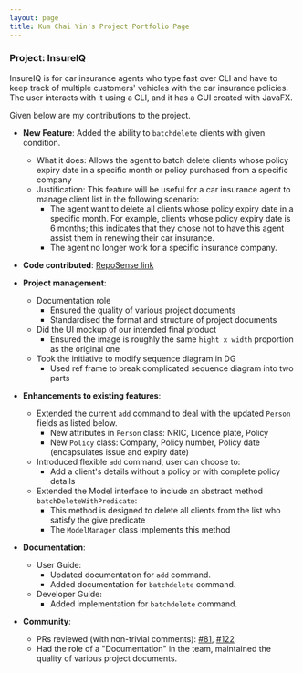 ```yaml
---
layout: page
title: Kum Chai Yin's Project Portfolio Page
---
```


### Project: InsureIQ

InsureIQ is for car insurance agents who type fast over CLI and have to keep track of multiple customers' vehicles 
with the car insurance policies. The user interacts with it using a CLI, and it has a GUI created with JavaFX.

Given below are my contributions to the project.

* **New Feature**: Added the ability to `batchdelete` clients with given condition.
  * What it does: Allows the agent to batch delete clients whose policy expiry date in a specific month or policy purchased from a specific company  
  * Justification: This feature will be useful for a car insurance agent to manage client list in the following scenario:
    * The agent want to delete all clients whose policy expiry date in a specific month. 
      For example, clients whose policy expiry date is 6 months; this indicates that they chose not to have this 
      agent assist them in renewing their car insurance.
    * The agent no longer work for a specific insurance company.


* **Code contributed**: [RepoSense link](https://nus-cs2103-ay2324s1.github.io/tp-dashboard/?search=KumChaiYin&breakdown=true)

* **Project management**:
  * Documentation role
    * Ensured the quality of various project documents
    * Standardised the format and structure of project documents
  * Did the UI mockup of our intended final product
    * Ensured the image is roughly the same `hight x width` proportion as the original one
  * Took the initiative to modify sequence diagram in DG
    * Used ref frame to break complicated sequence diagram into two parts

* **Enhancements to existing features**:
  * Extended the current `add` command to deal with the updated `Person` fields as listed below.
    * New attributes in `Person` class: NRIC, Licence plate, Policy
    * New `Policy` class: Company, Policy number, Policy date (encapsulates issue and expiry date)
  * Introduced flexible `add` command, user can choose to:
    * Add a client's details without a policy or with complete policy details
  * Extended the Model interface to include an abstract method `batchDeleteWithPredicate`:
    * This method is designed to delete all clients from the list who satisfy the give predicate
    * The `ModelManager` class implements this method

* **Documentation**:
  * User Guide:
    * Updated documentation for `add` command.
    * Added documentation for `batchdelete` command.
  * Developer Guide:
    * Added implementation for `batchdelete` command.

* **Community**:
  * PRs reviewed (with non-trivial comments): [#81](https://github.com/AY2324S1-CS2103T-W16-3/tp/pull/81), [#122](https://github.com/AY2324S1-CS2103T-W16-3/tp/pull/122)
  * Had the role of a "Documentation" in the team, maintained the quality of various project documents.
